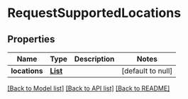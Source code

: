 # RequestSupportedLocations
## Properties

Name | Type | Description | Notes
------------ | ------------- | ------------- | -------------
**locations** | [**List**](RequestLocation.md) |  | [default to null]

[[Back to Model list]](../README.md#documentation-for-models) [[Back to API list]](../README.md#documentation-for-api-endpoints) [[Back to README]](../README.md)

